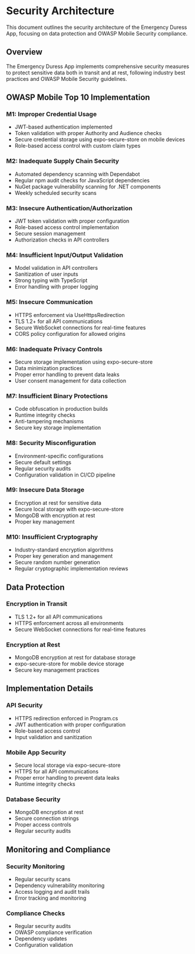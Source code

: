 # Security Architecture

This document outlines the security architecture of the Emergency Duress App, focusing on data protection and OWASP Mobile Security compliance.

## Overview

The Emergency Duress App implements comprehensive security measures to protect sensitive data both in transit and at rest, following industry best practices and OWASP Mobile Security guidelines.

## OWASP Mobile Top 10 Implementation

### M1: Improper Credential Usage

- JWT-based authentication implemented
- Token validation with proper Authority and Audience checks
- Secure credential storage using expo-secure-store on mobile devices
- Role-based access control with custom claim types

### M2: Inadequate Supply Chain Security

- Automated dependency scanning with Dependabot
- Regular npm audit checks for JavaScript dependencies
- NuGet package vulnerability scanning for .NET components
- Weekly scheduled security scans

### M3: Insecure Authentication/Authorization

- JWT token validation with proper configuration
- Role-based access control implementation
- Secure session management
- Authorization checks in API controllers

### M4: Insufficient Input/Output Validation

- Model validation in API controllers
- Sanitization of user inputs
- Strong typing with TypeScript
- Error handling with proper logging

### M5: Insecure Communication

- HTTPS enforcement via UseHttpsRedirection
- TLS 1.2+ for all API communications
- Secure WebSocket connections for real-time features
- CORS policy configuration for allowed origins

### M6: Inadequate Privacy Controls

- Secure storage implementation using expo-secure-store
- Data minimization practices
- Proper error handling to prevent data leaks
- User consent management for data collection

### M7: Insufficient Binary Protections

- Code obfuscation in production builds
- Runtime integrity checks
- Anti-tampering mechanisms
- Secure key storage implementation

### M8: Security Misconfiguration

- Environment-specific configurations
- Secure default settings
- Regular security audits
- Configuration validation in CI/CD pipeline

### M9: Insecure Data Storage

- Encryption at rest for sensitive data
- Secure local storage with expo-secure-store
- MongoDB with encryption at rest
- Proper key management

### M10: Insufficient Cryptography

- Industry-standard encryption algorithms
- Proper key generation and management
- Secure random number generation
- Regular cryptographic implementation reviews

## Data Protection

### Encryption in Transit

- TLS 1.2+ for all API communications
- HTTPS enforcement across all environments
- Secure WebSocket connections for real-time features

### Encryption at Rest

- MongoDB encryption at rest for database storage
- expo-secure-store for mobile device storage
- Secure key management practices

## Implementation Details

### API Security

- HTTPS redirection enforced in Program.cs
- JWT authentication with proper configuration
- Role-based access control
- Input validation and sanitization

### Mobile App Security

- Secure local storage via expo-secure-store
- HTTPS for all API communications
- Proper error handling to prevent data leaks
- Runtime integrity checks

### Database Security

- MongoDB encryption at rest
- Secure connection strings
- Proper access controls
- Regular security audits

## Monitoring and Compliance

### Security Monitoring

- Regular security scans
- Dependency vulnerability monitoring
- Access logging and audit trails
- Error tracking and monitoring

### Compliance Checks

- Regular security audits
- OWASP compliance verification
- Dependency updates
- Configuration validation
